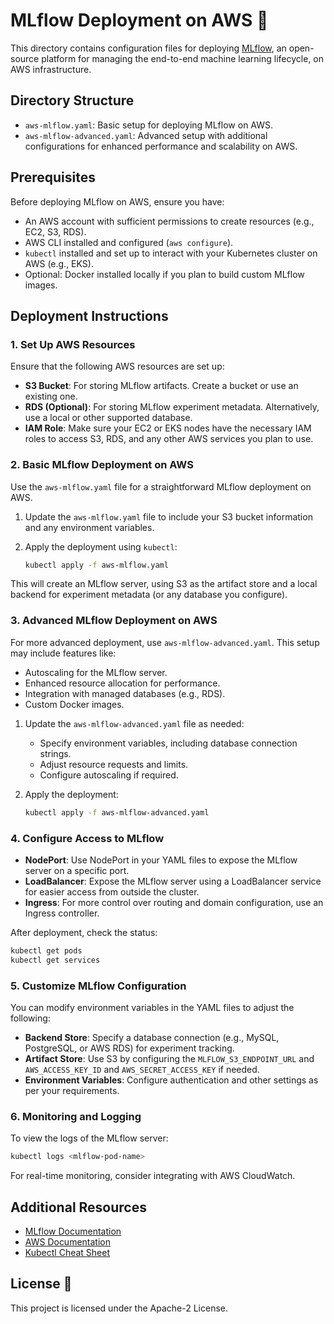 # MLflow Deployment on AWS 🚀

This directory contains configuration files for deploying [MLflow](https://mlflow.org/), an open-source platform for managing the end-to-end machine learning lifecycle, on AWS infrastructure.

## Directory Structure

- `aws-mlflow.yaml`: Basic setup for deploying MLflow on AWS.
- `aws-mlflow-advanced.yaml`: Advanced setup with additional configurations for enhanced performance and scalability on AWS.

## Prerequisites

Before deploying MLflow on AWS, ensure you have:

- An AWS account with sufficient permissions to create resources (e.g., EC2, S3, RDS).
- AWS CLI installed and configured (`aws configure`).
- `kubectl` installed and set up to interact with your Kubernetes cluster on AWS (e.g., EKS).
- Optional: Docker installed locally if you plan to build custom MLflow images.

## Deployment Instructions

### 1. Set Up AWS Resources

Ensure that the following AWS resources are set up:

- **S3 Bucket**: For storing MLflow artifacts. Create a bucket or use an existing one.
- **RDS (Optional)**: For storing MLflow experiment metadata. Alternatively, use a local or other supported database.
- **IAM Role**: Make sure your EC2 or EKS nodes have the necessary IAM roles to access S3, RDS, and any other AWS services you plan to use.

### 2. Basic MLflow Deployment on AWS

Use the `aws-mlflow.yaml` file for a straightforward MLflow deployment on AWS.

1. Update the `aws-mlflow.yaml` file to include your S3 bucket information and any environment variables.
2. Apply the deployment using `kubectl`:

    ```bash
    kubectl apply -f aws-mlflow.yaml
    ```

This will create an MLflow server, using S3 as the artifact store and a local backend for experiment metadata (or any database you configure).

### 3. Advanced MLflow Deployment on AWS

For more advanced deployment, use `aws-mlflow-advanced.yaml`. This setup may include features like:

- Autoscaling for the MLflow server.
- Enhanced resource allocation for performance.
- Integration with managed databases (e.g., RDS).
- Custom Docker images.

1. Update the `aws-mlflow-advanced.yaml` file as needed:
    - Specify environment variables, including database connection strings.
    - Adjust resource requests and limits.
    - Configure autoscaling if required.
2. Apply the deployment:

    ```bash
    kubectl apply -f aws-mlflow-advanced.yaml
    ```

### 4. Configure Access to MLflow

- **NodePort**: Use NodePort in your YAML files to expose the MLflow server on a specific port.
- **LoadBalancer**: Expose the MLflow server using a LoadBalancer service for easier access from outside the cluster.
- **Ingress**: For more control over routing and domain configuration, use an Ingress controller.

After deployment, check the status:

```bash
kubectl get pods
kubectl get services
```

### 5. Customize MLflow Configuration

You can modify environment variables in the YAML files to adjust the following:

- **Backend Store**: Specify a database connection (e.g., MySQL, PostgreSQL, or AWS RDS) for experiment tracking.
- **Artifact Store**: Use S3 by configuring the `MLFLOW_S3_ENDPOINT_URL` and `AWS_ACCESS_KEY_ID` and `AWS_SECRET_ACCESS_KEY` if needed.
- **Environment Variables**: Configure authentication and other settings as per your requirements.

### 6. Monitoring and Logging

To view the logs of the MLflow server:

```bash
kubectl logs <mlflow-pod-name>
```

For real-time monitoring, consider integrating with AWS CloudWatch.

## Additional Resources

- [MLflow Documentation](https://mlflow.org/docs/latest/index.html)
- [AWS Documentation](https://docs.aws.amazon.com/)
- [Kubectl Cheat Sheet](https://kubernetes.io/docs/reference/kubectl/cheatsheet/)

## License 📄

This project is licensed under the Apache-2 License.